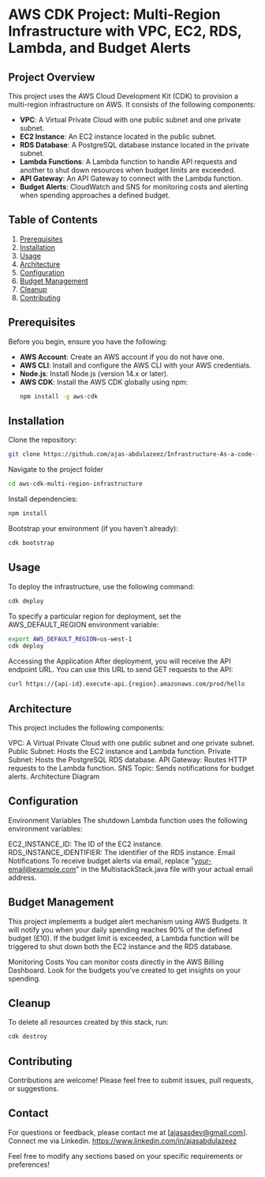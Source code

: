 # AWS CDK Project: Multi-Region Infrastructure with VPC, EC2, RDS, Lambda, and Budget Alerts

## Project Overview

This project uses the AWS Cloud Development Kit (CDK) to provision a multi-region infrastructure on AWS. It consists of the following components:

- **VPC**: A Virtual Private Cloud with one public subnet and one private subnet.
- **EC2 Instance**: An EC2 instance located in the public subnet.
- **RDS Database**: A PostgreSQL database instance located in the private subnet.
- **Lambda Functions**: A Lambda function to handle API requests and another to shut down resources when budget limits are exceeded.
- **API Gateway**: An API Gateway to connect with the Lambda function.
- **Budget Alerts**: CloudWatch and SNS for monitoring costs and alerting when spending approaches a defined budget.

## Table of Contents

1. [Prerequisites](#prerequisites)
2. [Installation](#installation)
3. [Usage](#usage)
4. [Architecture](#architecture)
5. [Configuration](#configuration)
6. [Budget Management](#budget-management)
7. [Cleanup](#cleanup)
8. [Contributing](#contributing)

## Prerequisites

Before you begin, ensure you have the following:

- **AWS Account**: Create an AWS account if you do not have one.
- **AWS CLI**: Install and configure the AWS CLI with your AWS credentials.
- **Node.js**: Install Node.js (version 14.x or later).
- **AWS CDK**: Install the AWS CDK globally using npm:
  ```bash
  npm install -g aws-cdk

## Installation

Clone the repository:

  ```bash
  git clone https://github.com/ajas-abdulazeez/Infrastructure-As-a-code--AWS-CDK.git

```
Navigate to the project folder
  ```bash
cd aws-cdk-multi-region-infrastructure

```
Install dependencies:

  ```bash
npm install
```
Bootstrap your environment (if you haven't already):
  ```bash
cdk bootstrap
```

## Usage
To deploy the infrastructure, use the following command:

  ```bash
cdk deploy
```
To specify a particular region for deployment, set the AWS_DEFAULT_REGION environment variable:

  ```bash
export AWS_DEFAULT_REGION=us-west-1
cdk deploy
```
Accessing the Application
After deployment, you will receive the API endpoint URL. You can use this URL to send GET requests to the API:

  ```bash
curl https://{api-id}.execute-api.{region}.amazonaws.com/prod/hello
```
## Architecture
This project includes the following components:

VPC: A Virtual Private Cloud with one public subnet and one private subnet.
Public Subnet: Hosts the EC2 instance and Lambda function.
Private Subnet: Hosts the PostgreSQL RDS database.
API Gateway: Routes HTTP requests to the Lambda function.
SNS Topic: Sends notifications for budget alerts.
Architecture Diagram

## Configuration
Environment Variables
The shutdown Lambda function uses the following environment variables:

EC2_INSTANCE_ID: The ID of the EC2 instance.
RDS_INSTANCE_IDENTIFIER: The identifier of the RDS instance.
Email Notifications
To receive budget alerts via email, replace "your-email@example.com" in the MultistackStack.java file with your actual email address.


## Budget Management
This project implements a budget alert mechanism using AWS Budgets. It will notify you when your daily spending reaches 90% of the defined budget (£10). If the budget limit is exceeded, a Lambda function will be triggered to shut down both the EC2 instance and the RDS database.

Monitoring Costs
You can monitor costs directly in the AWS Billing Dashboard. Look for the budgets you’ve created to get insights on your spending.

## Cleanup
To delete all resources created by this stack, run:

  ```bash
cdk destroy
```

## Contributing
Contributions are welcome! Please feel free to submit issues, pull requests, or suggestions.

## Contact
For questions or feedback, please contact me at [ajasasdev@gmail.com].
Connect me via Linkedin. https://www.linkedin.com/in/ajasabdulazeez

Feel free to modify any sections based on your specific requirements or preferences!


